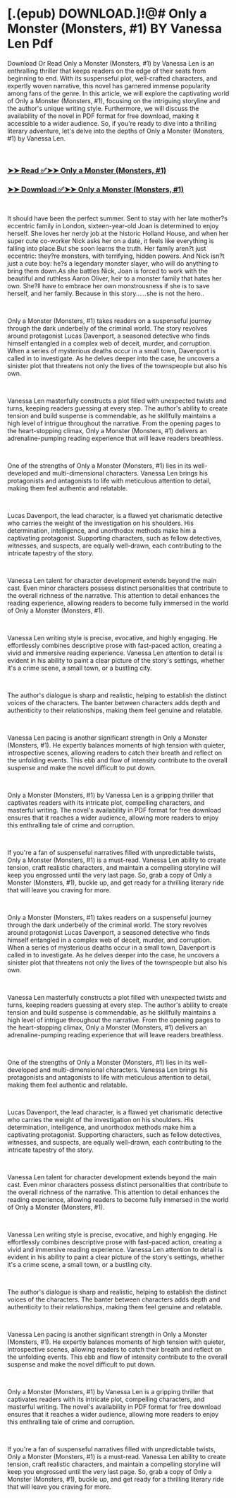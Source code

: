 # [.(epub) DOWNLOAD.]!@# Only a Monster (Monsters, #1) BY Vanessa Len Pdf

<p>Download Or Read Only a Monster (Monsters, #1) by Vanessa Len is an enthralling thriller that keeps readers on the edge of their seats from beginning to end. With its suspenseful plot, well-crafted characters, and expertly woven narrative, this novel has garnered immense popularity among fans of the genre. In this article, we will explore the captivating world of Only a Monster (Monsters, #1), focusing on the intriguing storyline and the author's unique writing style. Furthermore, we will discuss the availability of the novel in PDF format for free download, making it accessible to a wider audience. So, if you're ready to dive into a thrilling literary adventure, let's delve into the depths of Only a Monster (Monsters, #1) by Vanessa Len.</p>
<p>&nbsp;</p>

### [➤➤ Read ✅➤➤ Only a Monster (Monsters, #1)](https://pdfwebsitebooks.blogspot.com/id/58210340)

### [➤➤ Download ✅➤➤ Only a Monster (Monsters, #1)](https://pdfwebsitebooks.blogspot.com/id/58210340)

<p>&nbsp;</p>
<p>It should have been the perfect summer. Sent to stay with her late mother?s eccentric family in London, sixteen-year-old Joan is determined to enjoy herself. She loves her nerdy job at the historic Holland House, and when her super cute co-worker Nick asks her on a date, it feels like everything is falling into place.But she soon learns the truth. Her family aren?t just eccentric: they?re monsters, with terrifying, hidden powers. And Nick isn?t just a cute boy: he?s a legendary monster slayer, who will do anything to bring them down.As she battles Nick, Joan is forced to work with the beautiful and ruthless Aaron Oliver, heir to a monster family that hates her own. She?ll have to embrace her own monstrousness if she is to save herself, and her family. Because in this story......she is not the hero..</p>
<p>&nbsp;</p>
<p>Only a Monster (Monsters, #1) takes readers on a suspenseful journey through the dark underbelly of the criminal world. The story revolves around protagonist Lucas Davenport, a seasoned detective who finds himself entangled in a complex web of deceit, murder, and corruption. When a series of mysterious deaths occur in a small town, Davenport is called in to investigate. As he delves deeper into the case, he uncovers a sinister plot that threatens not only the lives of the townspeople but also his own.</p>
<p>&nbsp;</p>
<p>Vanessa Len masterfully constructs a plot filled with unexpected twists and turns, keeping readers guessing at every step. The author's ability to create tension and build suspense is commendable, as he skillfully maintains a high level of intrigue throughout the narrative. From the opening pages to the heart-stopping climax, Only a Monster (Monsters, #1) delivers an adrenaline-pumping reading experience that will leave readers breathless.</p>
<p>&nbsp;</p>
<p>One of the strengths of Only a Monster (Monsters, #1) lies in its well-developed and multi-dimensional characters. Vanessa Len brings his protagonists and antagonists to life with meticulous attention to detail, making them feel authentic and relatable.</p>
<p>&nbsp;</p>
<p>Lucas Davenport, the lead character, is a flawed yet charismatic detective who carries the weight of the investigation on his shoulders. His determination, intelligence, and unorthodox methods make him a captivating protagonist. Supporting characters, such as fellow detectives, witnesses, and suspects, are equally well-drawn, each contributing to the intricate tapestry of the story.</p>
<p>&nbsp;</p>
<p>Vanessa Len talent for character development extends beyond the main cast. Even minor characters possess distinct personalities that contribute to the overall richness of the narrative. This attention to detail enhances the reading experience, allowing readers to become fully immersed in the world of Only a Monster (Monsters, #1).</p>
<p>&nbsp;</p>
<p>Vanessa Len writing style is precise, evocative, and highly engaging. He effortlessly combines descriptive prose with fast-paced action, creating a vivid and immersive reading experience. Vanessa Len attention to detail is evident in his ability to paint a clear picture of the story's settings, whether it's a crime scene, a small town, or a bustling city.</p>
<p>&nbsp;</p>
<p>The author's dialogue is sharp and realistic, helping to establish the distinct voices of the characters. The banter between characters adds depth and authenticity to their relationships, making them feel genuine and relatable.</p>
<p>&nbsp;</p>
<p>Vanessa Len pacing is another significant strength in Only a Monster (Monsters, #1). He expertly balances moments of high tension with quieter, introspective scenes, allowing readers to catch their breath and reflect on the unfolding events. This ebb and flow of intensity contribute to the overall suspense and make the novel difficult to put down.</p>
<p>&nbsp;</p>
<p>Only a Monster (Monsters, #1) by Vanessa Len is a gripping thriller that captivates readers with its intricate plot, compelling characters, and masterful writing. The novel's availability in PDF format for free download ensures that it reaches a wider audience, allowing more readers to enjoy this enthralling tale of crime and corruption.</p>
<p>&nbsp;</p>
<p>If you're a fan of suspenseful narratives filled with unpredictable twists, Only a Monster (Monsters, #1) is a must-read. Vanessa Len ability to create tension, craft realistic characters, and maintain a compelling storyline will keep you engrossed until the very last page. So, grab a copy of Only a Monster (Monsters, #1), buckle up, and get ready for a thrilling literary ride that will leave you craving for more.</p>
<p>&nbsp;</p>
<p>Only a Monster (Monsters, #1) takes readers on a suspenseful journey through the dark underbelly of the criminal world. The story revolves around protagonist Lucas Davenport, a seasoned detective who finds himself entangled in a complex web of deceit, murder, and corruption. When a series of mysterious deaths occur in a small town, Davenport is called in to investigate. As he delves deeper into the case, he uncovers a sinister plot that threatens not only the lives of the townspeople but also his own.</p>
<p>&nbsp;</p>
<p>Vanessa Len masterfully constructs a plot filled with unexpected twists and turns, keeping readers guessing at every step. The author's ability to create tension and build suspense is commendable, as he skillfully maintains a high level of intrigue throughout the narrative. From the opening pages to the heart-stopping climax, Only a Monster (Monsters, #1) delivers an adrenaline-pumping reading experience that will leave readers breathless.</p>
<p>&nbsp;</p>
<p>One of the strengths of Only a Monster (Monsters, #1) lies in its well-developed and multi-dimensional characters. Vanessa Len brings his protagonists and antagonists to life with meticulous attention to detail, making them feel authentic and relatable.</p>
<p>&nbsp;</p>
<p>Lucas Davenport, the lead character, is a flawed yet charismatic detective who carries the weight of the investigation on his shoulders. His determination, intelligence, and unorthodox methods make him a captivating protagonist. Supporting characters, such as fellow detectives, witnesses, and suspects, are equally well-drawn, each contributing to the intricate tapestry of the story.</p>
<p>&nbsp;</p>
<p>Vanessa Len talent for character development extends beyond the main cast. Even minor characters possess distinct personalities that contribute to the overall richness of the narrative. This attention to detail enhances the reading experience, allowing readers to become fully immersed in the world of Only a Monster (Monsters, #1).</p>
<p>&nbsp;</p>
<p>Vanessa Len writing style is precise, evocative, and highly engaging. He effortlessly combines descriptive prose with fast-paced action, creating a vivid and immersive reading experience. Vanessa Len attention to detail is evident in his ability to paint a clear picture of the story's settings, whether it's a crime scene, a small town, or a bustling city.</p>
<p>&nbsp;</p>
<p>The author's dialogue is sharp and realistic, helping to establish the distinct voices of the characters. The banter between characters adds depth and authenticity to their relationships, making them feel genuine and relatable.</p>
<p>&nbsp;</p>
<p>Vanessa Len pacing is another significant strength in Only a Monster (Monsters, #1). He expertly balances moments of high tension with quieter, introspective scenes, allowing readers to catch their breath and reflect on the unfolding events. This ebb and flow of intensity contribute to the overall suspense and make the novel difficult to put down.</p>
<p>&nbsp;</p>
<p>Only a Monster (Monsters, #1) by Vanessa Len is a gripping thriller that captivates readers with its intricate plot, compelling characters, and masterful writing. The novel's availability in PDF format for free download ensures that it reaches a wider audience, allowing more readers to enjoy this enthralling tale of crime and corruption.</p>
<p>&nbsp;</p>
<p>If you're a fan of suspenseful narratives filled with unpredictable twists, Only a Monster (Monsters, #1) is a must-read. Vanessa Len ability to create tension, craft realistic characters, and maintain a compelling storyline will keep you engrossed until the very last page. So, grab a copy of Only a Monster (Monsters, #1), buckle up, and get ready for a thrilling literary ride that will leave you craving for more.</p>
<p>&nbsp;</p>
